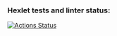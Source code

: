 ### Hexlet tests and linter status:
[![Actions Status](https://github.com/areldin8/java-project-78/actions/workflows/hexlet-check.yml/badge.svg)](https://github.com/areldin8/java-project-78/actions)